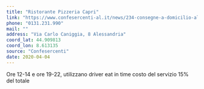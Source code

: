 ```yaml
---
title: "Ristorante Pizzeria Capri"
link: "https://www.confesercenti-al.it/news/234-consegne-a-domicilio-alessandria-lista-aggiornata-al-26-marzo.html"
phone: "0131.231.990"
mail: ""
address: "Via Carlo Caniggia, 8 Alessandria"
coord_lat: 44.909813
coord_lon: 8.613135
source: "Confesercenti"
date: 2020-04-04
---
```


Ore 12-14 e ore 19-22, utilizzano driver eat in time costo del servizio 15% del totale
